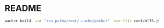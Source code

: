 # README

```bash
packer build -var "iso_path=/root/.cache/packer" -var-file conf/ol76.json ol7-mininal-kvm.json
```
